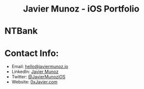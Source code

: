 <h1 align="center">
  Javier Munoz - iOS Portfolio
</h1>

# NTBank

# Contact Info:

- Email: hello@javiermunoz.io
- LinkedIn: [Javier Munoz](www.linkedin.com/in/javiermunozios)
- Twitter: [@JavierMunoziOS](https://twitter.com/0xJavier)
- Website: [0xJavier.com](0xJavier.com)
